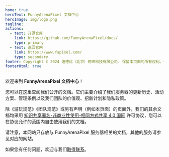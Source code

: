 ```yaml
---
home: true
heroText: FunnyArenaPixel 文档中心
heroImage: img/logo.png
tagline: 
actions:
  - text: 开源仓库
    link: https://github.com/FunnyArenaPixel/docs/
    type: primary
  - text: 返回官网
    link: https://www.fapixel.com/
    type: secondary
footer: Copyright © 2024 速德优（北京）网络科技有限公司. 保留本页面的所有权利。<br /><a href="https://beian.miit.gov.cn/" target="_blank" one-link-mark="yes">京ICP备2024044839号-1</a> - <a href="/privacy.html/" one-link-mark="yes">隐私政策</a> | <a href="/eula.html/" one-link-mark="yes">用户协议</a>
footerHtml: true
---
```


欢迎来到 **FunnyArenaPixel 文档中心**！

您可以在这里查阅我们公开的文档。它们主要介绍了我们服务器的更新历史、活动方案、管理条例以及我们团队的价值观、招新计划和隐私政策。

除《游玩规范》《团队规范》或另有声明（例如本页面）的页面外，我们的其余文档均采用 [知识共享署名-非商业性使用-相同方式共享 4.0 国际](https://creativecommons.org/licenses/by-nc-sa/4.0/deed.zh-hans) 许可协议，您可以在协议允许的范围内自由使用我们的文档。

请注意，本网站只存放与 FunnyArenaPixel 服务器相关的文档，其他的服务请参见对应的网站。

如果您有任何问题，欢迎与我们[取得联系](mailto:concact@fapixel.com)。
